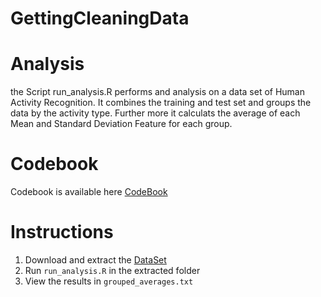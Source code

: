 # GettingCleaningData

# Analysis
the Script run_analysis.R performs and analysis on a data set of Human Activity Recognition. It combines the training and test set and groups the data by the activity type. Further more it calculats the average of each Mean and Standard Deviation Feature for each group.

# Codebook
Codebook is available here [CodeBook](https://github.com/jorisbe/GettingCleaningData/blob/master/CodeBook.md)

# Instructions
1. Download and extract the [DataSet](http://archive.ics.uci.edu/ml/datasets/Human+Activity+Recognition+Using+Smartphones)
2. Run `run_analysis.R` in the extracted folder
3. View the results in `grouped_averages.txt`
